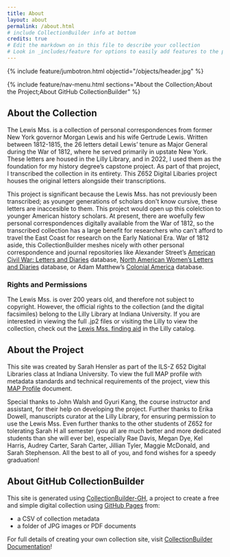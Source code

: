 ```yaml
---
title: About
layout: about
permalink: /about.html
# include CollectionBuilder info at bottom
credits: true
# Edit the markdown on in this file to describe your collection
# Look in _includes/feature for options to easily add features to the page
---
```


{% include feature/jumbotron.html objectid="/objects/header.jpg" %}

{% include feature/nav-menu.html sections="About the Collection;About the Project;About GitHub CollectionBuilder" %}

## About the Collection

The Lewis Mss. is a collection of personal correspondences from former New York governor Morgan Lewis and his wife Gertrude Lewis. Written between 1812-1815, the 26 letters detail Lewis’ tenure as Major General during the War of 1812, where he served primarily in upstate New York. These letters are housed in the Lilly Library, and in 2022, I used them as the foundation for my history degree’s capstone project. As part of that project, I transcribed the collection in its entirety. This Z652 Digital Libaries project houses the original letters alongside their transcriptions.

This project is significant because the Lewis Mss. has not previously been transcribed; as younger generations of scholars don't know cursive, these letters are inaccesible to them. This project would open up this colelction to younger American history scholars. At present, there are woefully few personal correspondences digitally available from the War of 1812, so the transcribed collection has a large benefit for researchers who can’t afford to travel the East Coast for research on the Early National Era. 
War of 1812 aside, this CollectionBuilder meshes nicely with other personal correspondence and journal repositories like Alexander Street’s [American Civil War: Letters and Diaries](https://search.alexanderstreet.com/cwld) database, [North American Women’s Letters and Diaries](https://search.alexanderstreet.com/nwld) database, or Adam Matthew’s [Colonial America](https://www.colonialamerica.amdigital.co.uk/) database. 

### Rights and Permissions
The Lewis Mss. is over 200 years old, and therefore not subject to copyright. However, the official rights to the collection (and the digital facsimiles) belong to the Lilly Library at Indiana University. If you are interested in viewing the full .jp2 files or visiting the Lilly to view the collection, check out the [Lewis Mss. finding aid](https://archives.iu.edu/catalog/InU-Li-VAC1770) in the Lilly catalog.

## About the Project

This site was created by Sarah Hensler as part of the ILS-Z 652 Digital Libraries class at Indiana University. To view the full MAP profile with metadata standards and technical requirements of the project, view this [MAP Profile](https://docs.google.com/document/d/e/2PACX-1vRijlgmS6hSgSl1FKUii-ilSi0-1NJ-Oz4yvVJeJ0LAZxR9tLMaiDXsoP2cndmrSzNw6yiJlJBtzA1d/pub) document.

Special thanks to John Walsh and Gyuri Kang, the course instructor and assistant, for their help on developing the project. Further thanks to Erika Dowell, manuscripts curator at the Lilly Library, for ensuring permission to use the Lewis Mss. Even further thanks to the other students of Z652 for tolerating Sarah H all semester (you all are much better and more dedicated students than she will ever be), especially Rae Davis, Megan Dye, Kel Harris, Audrey Carter, Sarah Carter, Jillian Tyler, Maggie McDonald, and Sarah Stephenson. All the best to all of you, and fond wishes for a speedy graduation!

## About GitHub CollectionBuilder

This site is generated using [CollectionBuilder-GH](https://collectionbuilding.github.io/gh/), a project to create a free and simple digital collection using [GitHub Pages](https://pages.github.com/) from: 

- a CSV of collection metadata
- a folder of JPG images or PDF documents

For full details of creating your own collection site, visit [CollectionBuilder Documentation](https://collectionbuilder.github.io/cb-docs/)!

